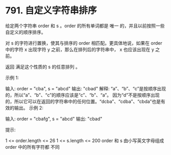# 791. 自定义字符串排序

给定两个字符串 order 和 s 。order 的所有单词都是 唯一 的，并且以前按照一些自定义的顺序排序。

对 s 的字符进行置换，使其与排序的 order 相匹配。更具体地说，如果在 order 中的字符 x 出现字符 y 之前，那么在排列后的字符串中， x 也应该出现在 y 之前。

返回 满足这个性质的 s 的任意排列 。

 

示例 1:

输入: order = "cba", s = "abcd"
输出: "cbad"
解释: 
“a”、“b”、“c”是按顺序出现的，所以“a”、“b”、“c”的顺序应该是“c”、“b”、“a”。
因为“d”不是按顺序出现的，所以它可以在返回的字符串中的任何位置。“dcba”、“cdba”、“cbda”也是有效的输出。
示例 2:

输入: order = "cbafg", s = "abcd"
输出: "cbad"
 

提示:

1 <= order.length <= 26
1 <= s.length <= 200
order 和 s 由小写英文字母组成
order 中的所有字符都 不同